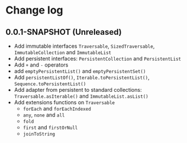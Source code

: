 # Change log

## 0.0.1-SNAPSHOT (Unreleased)
* Add immutable interfaces `Traversable`, `SizedTraversable`, `ImmutableCollection` and `ImmutableList`
* Add persistent interfaces: `PersistentCollection` and `PersistentList`
* Add `+` and `-` operators
* add `emptyPersistentList()` and `emptyPersistentSet()`
* Add `persistentListOf()`, `Iterable.toPersistentList()`, `Sequence.toPersistentList()`
* Add adapter from persistent to standard collections: `Traversable.asIterable()` and `ImmutableList.asList()`
* Add extensions functions on `Traversable`
    * `forEach` and `forEachIndexed`
    * `any`, `none` and `all`
    * `fold`
    * `first` and `firstOrNull`
    * `joinToString` 

